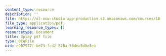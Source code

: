```yaml
---
content_type: resource
description: ''
file: https://ol-ocw-studio-app-production.s3.amazonaws.com/courses/18-03sc-differential-equations-fall-2011/e907977fbe73fcd2870a56dea5d0e3eb_te6Mplq3DCU.pdf
file_type: application/pdf
learning_resource_types: []
resourcetype: Document
title: 3play pdf file
type: OCWFile
uid: e907977f-be73-fcd2-870a-56dea5d0e3eb
---
```

